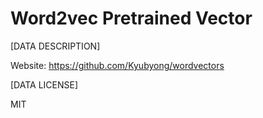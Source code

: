 # Word2vec Pretrained Vector

[DATA DESCRIPTION]

Website: https://github.com/Kyubyong/wordvectors

[DATA LICENSE]

MIT

